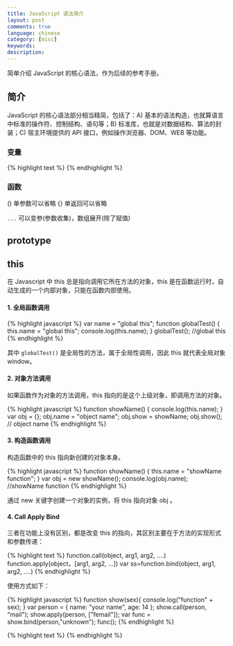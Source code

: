 ```yaml
---
title: JavaScript 语法简介
layout: post
comments: true
language: chinese
category: [misc]
keywords:
description:
---
```


简单介绍 JavaScript 的核心语法，作为后续的参考手册。

<!-- more -->

## 简介

JavaScript 的核心语法部分相当精简，包括了：A) 基本的语法构造，也就算语言中标准的操作符、控制结构、语句等；B) 标准库，也就是对数据结构、算法的封装；C) 宿主环境提供的 API 接口，例如操作浏览器、DOM、WEB 等功能。

### 变量

{% highlight text %}
{% endhighlight %}

### 函数

() 单参数可以省略
{} 单返回可以省略

`...` 可以变参(参数收集)，数组展开(除了赋值)

## prototype


## this

在 Javascript 中 this 总是指向调用它所在方法的对象，this 是在函数运行时，自动生成的一个内部对象，只能在函数内部使用。

#### 1. 全局函数调用

{% highlight javascript %}
var name = "global this";
function globalTest() {
	this.name = "global this";
	console.log(this.name);
}
globalTest(); //global this
{% endhighlight %}

其中 `globalTest()` 是全局性的方法，属于全局性调用，因此 this 就代表全局对象 window。

#### 2. 对象方法调用

如果函数作为对象的方法调用，this 指向的是这个上级对象，即调用方法的对象。

{% highlight javascript %}
function showName() {
	console.log(this.name);
}
var obj = {};
obj.name = "object name";
obj.show = showName;
obj.show(); // object name
{% endhighlight %}

#### 3. 构造函数调用

构造函数中的 this 指向新创建的对象本身。

{% highlight javascript %}
function showName() {
	this.name = "showName function";
}
var obj = new showName();
console.log(obj.name); //showName function
{% endhighlight %}

通过 new 关键字创建一个对象的实例，将 this 指向对象 obj 。

#### 4. Call Apply Bind

三者在功能上没有区别，都是改变 this 的指向，其区别主要在于方法的实现形式和参数传递：

{% highlight text %}
function.call(object, arg1, arg2, ....)
function.apply(object，[arg1, arg2, ...])
var ss=function.bind(object, arg1, arg2, ....)
{% endhighlight %}

使用方式如下：

{% highlight javascript %}
function show(sex){
	console.log("function" + sex);
}
var person = {
	name: "your name",
	age: 14
};
show.call(person, "mail");
show.apply(person, ["femail"]);
var func = show.bind(person,"unknown");
func();
{% endhighlight %}


<!--
http://crockford.com/javascript/

https://github.com/getify/You-Dont-Know-JS


兼容性测试
http://kangax.github.io/compat-table/es6/
http://kangax.github.io/compat-table/es5/
-->

{% highlight text %}
{% endhighlight %}
